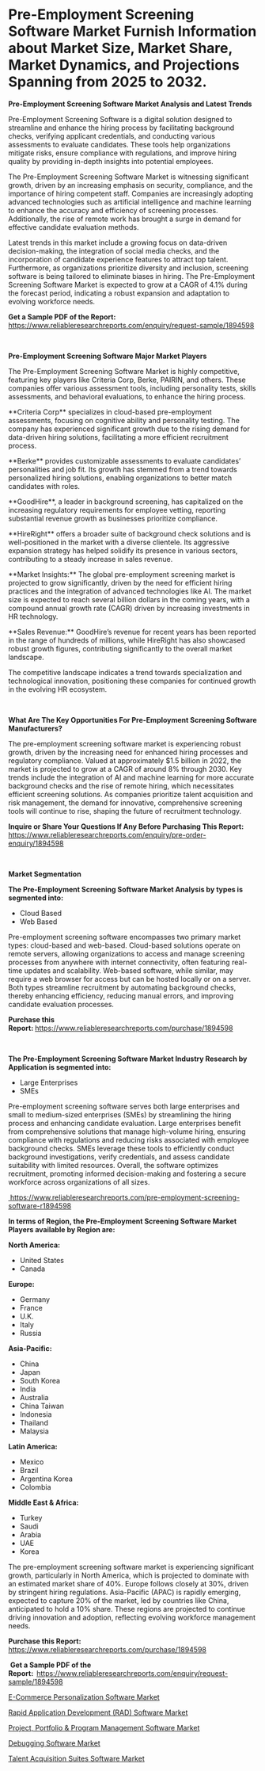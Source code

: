 <p><h1>Pre-Employment Screening Software Market Furnish Information about Market Size, Market Share, Market Dynamics, and Projections Spanning from 2025 to 2032.</h1></p><p><strong>Pre-Employment Screening Software Market Analysis and Latest Trends</strong></p>
<p><p>Pre-Employment Screening Software is a digital solution designed to streamline and enhance the hiring process by facilitating background checks, verifying applicant credentials, and conducting various assessments to evaluate candidates. These tools help organizations mitigate risks, ensure compliance with regulations, and improve hiring quality by providing in-depth insights into potential employees.</p><p>The Pre-Employment Screening Software Market is witnessing significant growth, driven by an increasing emphasis on security, compliance, and the importance of hiring competent staff. Companies are increasingly adopting advanced technologies such as artificial intelligence and machine learning to enhance the accuracy and efficiency of screening processes. Additionally, the rise of remote work has brought a surge in demand for effective candidate evaluation methods. </p><p>Latest trends in this market include a growing focus on data-driven decision-making, the integration of social media checks, and the incorporation of candidate experience features to attract top talent. Furthermore, as organizations prioritize diversity and inclusion, screening software is being tailored to eliminate biases in hiring. The Pre-Employment Screening Software Market is expected to grow at a CAGR of 4.1% during the forecast period, indicating a robust expansion and adaptation to evolving workforce needs.</p></p>
<p><strong>Get a Sample PDF of the Report:&nbsp;</strong> <a href="https://www.reliableresearchreports.com/enquiry/request-sample/1894598?utm_campaign=36&utm_medium=2&utm_source=Github&utm_content=ia&utm_term=13012025&utm_id=pre-employment-screening-software">https://www.reliableresearchreports.com/enquiry/request-sample/1894598</a></p>
<p>&nbsp;</p>
<p><strong>Pre-Employment Screening Software Major Market Players</strong></p>
<p><p>The Pre-Employment Screening Software Market is highly competitive, featuring key players like Criteria Corp, Berke, PAIRIN, and others. These companies offer various assessment tools, including personality tests, skills assessments, and behavioral evaluations, to enhance the hiring process.</p><p>**Criteria Corp** specializes in cloud-based pre-employment assessments, focusing on cognitive ability and personality testing. The company has experienced significant growth due to the rising demand for data-driven hiring solutions, facilitating a more efficient recruitment process.</p><p>**Berke** provides customizable assessments to evaluate candidates’ personalities and job fit. Its growth has stemmed from a trend towards personalized hiring solutions, enabling organizations to better match candidates with roles.</p><p>**GoodHire**, a leader in background screening, has capitalized on the increasing regulatory requirements for employee vetting, reporting substantial revenue growth as businesses prioritize compliance. </p><p>**HireRight** offers a broader suite of background check solutions and is well-positioned in the market with a diverse clientele. Its aggressive expansion strategy has helped solidify its presence in various sectors, contributing to a steady increase in sales revenue.</p><p>**Market Insights:** The global pre-employment screening market is projected to grow significantly, driven by the need for efficient hiring practices and the integration of advanced technologies like AI. The market size is expected to reach several billion dollars in the coming years, with a compound annual growth rate (CAGR) driven by increasing investments in HR technology.</p><p>**Sales Revenue:** GoodHire’s revenue for recent years has been reported in the range of hundreds of millions, while HireRight has also showcased robust growth figures, contributing significantly to the overall market landscape.</p><p>The competitive landscape indicates a trend towards specialization and technological innovation, positioning these companies for continued growth in the evolving HR ecosystem.</p></p>
<p>&nbsp;</p>
<p><strong>What Are The Key Opportunities For Pre-Employment Screening Software Manufacturers?</strong></p>
<p><p>The pre-employment screening software market is experiencing robust growth, driven by the increasing need for enhanced hiring processes and regulatory compliance. Valued at approximately $1.5 billion in 2022, the market is projected to grow at a CAGR of around 8% through 2030. Key trends include the integration of AI and machine learning for more accurate background checks and the rise of remote hiring, which necessitates efficient screening solutions. As companies prioritize talent acquisition and risk management, the demand for innovative, comprehensive screening tools will continue to rise, shaping the future of recruitment technology.</p></p>
<p><strong>Inquire or Share Your Questions If Any Before Purchasing This Report:</strong> <a href="https://www.reliableresearchreports.com/enquiry/pre-order-enquiry/1894598?utm_campaign=36&utm_medium=2&utm_source=Github&utm_content=ia&utm_term=13012025&utm_id=pre-employment-screening-software">https://www.reliableresearchreports.com/enquiry/pre-order-enquiry/1894598</a></p>
<p>&nbsp;</p>
<p><strong>Market Segmentation</strong></p>
<p><strong>The Pre-Employment Screening Software Market Analysis by types is segmented into:</strong></p>
<p><ul><li>Cloud Based</li><li>Web Based</li></ul></p>
<p><p>Pre-employment screening software encompasses two primary market types: cloud-based and web-based. Cloud-based solutions operate on remote servers, allowing organizations to access and manage screening processes from anywhere with internet connectivity, often featuring real-time updates and scalability. Web-based software, while similar, may require a web browser for access but can be hosted locally or on a server. Both types streamline recruitment by automating background checks, thereby enhancing efficiency, reducing manual errors, and improving candidate evaluation processes.</p></p>
<p><strong>Purchase this Report:&nbsp;</strong><a href="https://www.reliableresearchreports.com/purchase/1894598?utm_campaign=36&utm_medium=2&utm_source=Github&utm_content=ia&utm_term=13012025&utm_id=pre-employment-screening-software">https://www.reliableresearchreports.com/purchase/1894598</a></p>
<p>&nbsp;</p>
<p><strong>The Pre-Employment Screening Software Market Industry Research by Application is segmented into:</strong></p>
<p><ul><li>Large Enterprises</li><li>SMEs</li></ul></p>
<p><p>Pre-employment screening software serves both large enterprises and small to medium-sized enterprises (SMEs) by streamlining the hiring process and enhancing candidate evaluation. Large enterprises benefit from comprehensive solutions that manage high-volume hiring, ensuring compliance with regulations and reducing risks associated with employee background checks. SMEs leverage these tools to efficiently conduct background investigations, verify credentials, and assess candidate suitability with limited resources. Overall, the software optimizes recruitment, promoting informed decision-making and fostering a secure workforce across organizations of all sizes.</p></p>
<p><a href="https://www.reliableresearchreports.com/pre-employment-screening-software-r1894598?utm_campaign=36&utm_medium=2&utm_source=Github&utm_content=ia&utm_term=13012025&utm_id=pre-employment-screening-software">&nbsp;https://www.reliableresearchreports.com/pre-employment-screening-software-r1894598</a></p>
<p><strong>In terms of Region, the Pre-Employment Screening Software Market Players available by Region are:</strong></p>
<p>
    <p> <strong> North America: </strong>
        <ul>
            <li>United States</li>
            <li>Canada</li>
        </ul>
        </p> 
    <p> <strong> Europe: </strong>
        <ul>
            <li>Germany</li>
            <li>France</li>
            <li>U.K.</li>
            <li>Italy</li>
            <li>Russia</li>
        </ul>
        </p> 
    <p> <strong> Asia-Pacific: </strong>
        <ul>
            <li>China</li>
            <li>Japan</li>
            <li>South Korea</li>
            <li>India</li>
            <li>Australia</li>
            <li>China Taiwan</li>
            <li>Indonesia</li>
            <li>Thailand</li>
            <li>Malaysia</li>
        </ul>
        </p> 
    <p> <strong> Latin America: </strong>
        <ul>
            <li>Mexico</li>
            <li>Brazil</li>
            <li>Argentina Korea</li>
            <li>Colombia</li>
        </ul>
        </p> 
    <p> <strong> Middle East & Africa: </strong>
        <ul>
            <li>Turkey</li>
            <li>Saudi</li>
            <li>Arabia</li>
            <li>UAE</li>
            <li>Korea</li>
        </ul>
    </p>
    </p>
<p><p>The pre-employment screening software market is experiencing significant growth, particularly in North America, which is projected to dominate with an estimated market share of 40%. Europe follows closely at 30%, driven by stringent hiring regulations. Asia-Pacific (APAC) is rapidly emerging, expected to capture 20% of the market, led by countries like China, anticipated to hold a 10% share. These regions are projected to continue driving innovation and adoption, reflecting evolving workforce management needs.</p></p>
<p><strong>Purchase this Report: </strong><a href="https://www.reliableresearchreports.com/purchase/1894598?utm_campaign=36&utm_medium=2&utm_source=Github&utm_content=ia&utm_term=13012025&utm_id=pre-employment-screening-software">https://www.reliableresearchreports.com/purchase/1894598</a></p>
<p>&nbsp;<strong>Get a Sample PDF of the Report:&nbsp;&nbsp;</strong><a href="https://www.reliableresearchreports.com/enquiry/request-sample/1894598?utm_campaign=36&utm_medium=2&utm_source=Github&utm_content=ia&utm_term=13012025&utm_id=pre-employment-screening-software">https://www.reliableresearchreports.com/enquiry/request-sample/1894598</a></p>
<p><strong></strong></p>
<p><p><a href="https://github.com/AngelaWalsh696/Market-Research-Report-List-1/blob/main/e-commerce-personalization-software-market.md?utm_campaign=36&utm_medium=2&utm_source=Github&utm_content=ia&utm_term=13012025&utm_id=pre-employment-screening-software">E-Commerce Personalization Software Market</a></p><p><a href="https://github.com/SanjidaKhan901/Market-Research-Report-List-1/blob/main/rapid-application-development-rad-software-market.md?utm_campaign=36&utm_medium=2&utm_source=Github&utm_content=ia&utm_term=13012025&utm_id=pre-employment-screening-software">Rapid Application Development (RAD) Software Market</a></p><p><a href="https://github.com/dierdrecrichton210/Market-Research-Report-List-1/blob/main/project-portfolio-program-management-software-market.md?utm_campaign=36&utm_medium=2&utm_source=Github&utm_content=ia&utm_term=13012025&utm_id=pre-employment-screening-software">Project, Portfolio & Program Management Software Market</a></p><p><a href="https://github.com/tamvrosiya/Market-Research-Report-List-6/blob/main/debugging-software-market.md?utm_campaign=36&utm_medium=2&utm_source=Github&utm_content=ia&utm_term=13012025&utm_id=pre-employment-screening-software">Debugging Software Market</a></p><p><a href="https://github.com/cheryjhonson/Market-Research-Report-List-1/blob/main/talent-acquisition-suites-software-market.md?utm_campaign=36&utm_medium=2&utm_source=Github&utm_content=ia&utm_term=13012025&utm_id=pre-employment-screening-software">Talent Acquisition Suites Software Market</a></p></p>